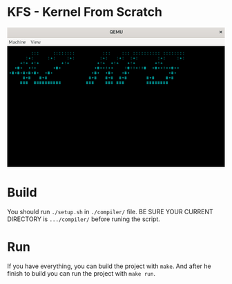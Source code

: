 # KFS - Kernel From Scratch
![project](https://github.com/S4ule/kfs/blob/main/doc/screenshot.png?raw=true)

# Build
You should run `./setup.sh` in `./compiler/` file. BE SURE YOUR CURRENT DIRECTORY is `.../compiler/` before runing the script.

# Run
If you have everything, you can build the project with `make`.
And after he finish to build you can run the project with `make run`.
